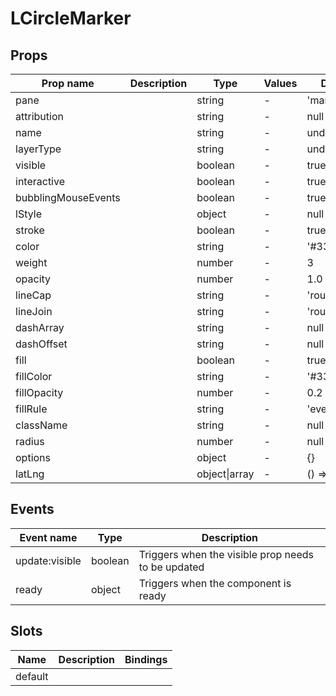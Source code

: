 # LCircleMarker

## Props

| Prop name           | Description | Type          | Values | Default      |
| ------------------- | ----------- | ------------- | ------ | ------------ |
| pane                |             | string        | -      | 'markerPane' |
| attribution         |             | string        | -      | null         |
| name                |             | string        | -      | undefined    |
| layerType           |             | string        | -      | undefined    |
| visible             |             | boolean       | -      | true         |
| interactive         |             | boolean       | -      | true         |
| bubblingMouseEvents |             | boolean       | -      | true         |
| lStyle              |             | object        | -      | null         |
| stroke              |             | boolean       | -      | true         |
| color               |             | string        | -      | '#3388ff'    |
| weight              |             | number        | -      | 3            |
| opacity             |             | number        | -      | 1.0          |
| lineCap             |             | string        | -      | 'round'      |
| lineJoin            |             | string        | -      | 'round'      |
| dashArray           |             | string        | -      | null         |
| dashOffset          |             | string        | -      | null         |
| fill                |             | boolean       | -      | true         |
| fillColor           |             | string        | -      | '#3388ff'    |
| fillOpacity         |             | number        | -      | 0.2          |
| fillRule            |             | string        | -      | 'evenodd'    |
| className           |             | string        | -      | null         |
| radius              |             | number        | -      | null         |
| options             |             | object        | -      | {}           |
| latLng              |             | object\|array | -      | () => [0, 0] |

## Events

| Event name     | Type    | Description                                        |
| -------------- | ------- | -------------------------------------------------- |
| update:visible | boolean | Triggers when the visible prop needs to be updated |
| ready          | object  | Triggers when the component is ready               |

## Slots

| Name    | Description | Bindings |
| ------- | ----------- | -------- |
| default |             |          |
